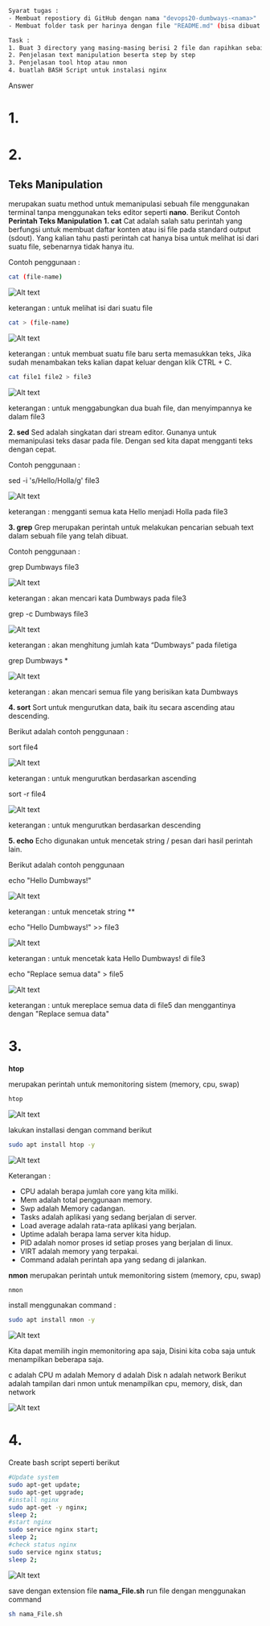 ```sh
Syarat tugas :
- Membuat repostiory di GitHub dengan nama "devops20-dumbways-<nama>"
- Membuat folder task per harinya dengan file "README.md" (bisa dibuat per folder/directory)

Task :
1. Buat 3 directory yang masing-masing berisi 2 file dan rapihkan sebaik mungkin!
2. Penjelasan text manipulation beserta step by step
3. Penjelasan tool htop atau nmon
4. buatlah BASH Script untuk instalasi nginx

```
Answer
# **1.**

# **2.**
## **Teks Manipulation**
merupakan suatu method untuk memanipulasi sebuah file menggunakan terminal tanpa menggunakan teks editor seperti **nano**. Berikut Contoh **Perintah Teks Manipulation**
**1. cat**
Cat adalah salah satu perintah yang berfungsi untuk membuat daftar konten atau isi file pada standard output (sdout). Yang kalian tahu pasti perintah cat hanya bisa untuk melihat isi dari suatu file, sebenarnya tidak hanya itu.

Contoh penggunaan :

```sh
cat (file-name)
```

<p aligh='center'>
<img src="../Week 2/image task2/Cat file.JPG" alt="Alt text" title="Client - Server" style="display: inline-block; margin: 0 auto;  max-width: 300px ">
</p>

keterangan : untuk melihat isi dari suatu file

```sh
cat > (file-name)
```

<p aligh='center'>
<img src="../Week 2/image task2/cat - file.JPG" alt="Alt text" title="Client - Server" style="display: inline-block; margin: 0 auto;  max-width: 300px ">
</p>

keterangan : untuk membuat suatu file baru serta memasukkan teks, Jika sudah menambakan teks kalian dapat keluar dengan klik CTRL + C.

```sh
cat file1 file2 > file3
```

<p aligh='center'>
<img src="../Week 2/image task2/cat gabung file.JPG" alt="Alt text" title="Client - Server" style="display: inline-block; margin: 0 auto;  max-width: 300px ">
</p>

keterangan : untuk menggabungkan dua buah file, dan menyimpannya ke dalam file3

**2. sed​**
Sed adalah singkatan dari stream editor. Gunanya untuk memanipulasi teks dasar pada file. Dengan sed kita dapat mengganti teks dengan cepat.

Contoh penggunaan :

sed -i 's/Hello/Holla/g' file3

<p aligh='center'>
<img src="../Week 2/image task2/sed.JPG" alt="Alt text" title="Client - Server" style="display: inline-block; margin: 0 auto;  max-width: 300px ">
</p>

keterangan : mengganti semua kata Hello menjadi Holla pada file3

**3. grep​**
Grep merupakan perintah untuk melakukan pencarian sebuah text dalam sebuah file yang telah dibuat.

Contoh penggunaan :

grep Dumbways file3

<p aligh='center'>
<img src="../Week 2/image task2/grep.JPG" alt="Alt text" title="Client - Server" style="display: inline-block; margin: 0 auto;  max-width: 300px ">
</p>

keterangan : akan mencari kata Dumbways pada file3

grep -c Dumbways file3

<p aligh='center'>
<img src="../Week 2/image task2/grep count.JPG" alt="Alt text" title="Client - Server" style="display: inline-block; margin: 0 auto;  max-width: 300px ">
</p>

keterangan : akan menghitung jumlah kata “Dumbways” pada filetiga

grep Dumbways *

<p aligh='center'>
<img src="../Week 2/image task2/grep count all direc.JPG" alt="Alt text" title="Client - Server" style="display: inline-block; margin: 0 auto;  max-width: 300px ">
</p>

keterangan : akan mencari semua file yang berisikan kata Dumbways

**4. sort​**
Sort untuk mengurutkan data, baik itu secara ascending atau descending.

Berikut adalah contoh penggunaan :

sort file4

<p aligh='center'>
<img src="../Week 2/image task2/sort ascending.JPG" alt="Alt text" title="Client - Server" style="display: inline-block; margin: 0 auto;  max-width: 300px ">
</p>

keterangan : untuk mengurutkan berdasarkan ascending

sort -r file4

<p aligh='center'>
<img src="../Week 2/image task2/sort descending.JPG" alt="Alt text" title="Client - Server" style="display: inline-block; margin: 0 auto;  max-width: 300px ">
</p>

keterangan : untuk mengurutkan berdasarkan descending

**5. echo​**
Echo digunakan untuk mencetak string / pesan dari hasil perintah lain.

Berikut adalah contoh penggunaan

echo "Hello Dumbways!"

<p aligh='center'>
<img src="../Week 2/image task2/echo text.JPG" alt="Alt text" title="Client - Server" style="display: inline-block; margin: 0 auto;  max-width: 300px ">
</p>

keterangan : untuk mencetak string **

echo "Hello Dumbways!" >> file3

<p aligh='center'>
<img src="../Week 2/image task2/addtext with echo.JPG" alt="Alt text" title="Client - Server" style="display: inline-block; margin: 0 auto;  max-width: 300px ">
</p>

keterangan : untuk mencetak kata Hello Dumbways! di file3

echo "Replace semua data" > file5

<p aligh='center'>
<img src="../Week 2/image task2/echo replace text.JPG" alt="Alt text" title="Client - Server" style="display: inline-block; margin: 0 auto;  max-width: 300px ">
</p>

keterangan : untuk mereplace semua data di file5 dan menggantinya dengan "Replace semua data"
# **3.**
**htop**

merupakan perintah untuk memonitoring sistem (memory, cpu, swap)

```sh
htop
```

<p aligh='center'>
<img src="../Week 2/image task2/htop monitoring.JPG" alt="Alt text" title="Client - Server" style="display: inline-block; margin: 0 auto;  max-width: 300px ">
</p>

lakukan installasi dengan command berikut
```sh
sudo apt install htop -y
```
<p aligh='center'>
<img src="../Week 2/image task2/htop.JPG" alt="Alt text" title="Client - Server" style="display: inline-block; margin: 0 auto;  max-width: 300px ">
</p>

Keterangan : 
- CPU adalah berapa jumlah core yang kita miliki.
- Mem adalah total penggunaan memory.
- Swp adalah Memory cadangan.
- Tasks adalah aplikasi yang sedang berjalan di server.
- Load average adalah rata-rata aplikasi yang berjalan.
- Uptime adalah berapa lama server kita hidup.
- PID adalah nomor proses id setiap proses yang berjalan di linux.
- VIRT adalah memory yang terpakai.
- Command adalah perintah apa yang sedang di jalankan.

**nmon**
merupakan perintah untuk memonitoring sistem (memory, cpu, swap)
```sh
nmon
```

install menggunakan command :

```sh
sudo apt install nmon -y
```
<p aligh='center'>
<img src="../Week 2/image task2/install nmon.JPG" alt="Alt text" title="Client - Server" style="display: inline-block; margin: 0 auto;  max-width: 300px ">
</p>


Kita dapat memilih ingin memonitoring apa saja, Disini kita coba saja untuk menampilkan beberapa saja.

c adalah CPU
m adalah Memory
d adalah Disk
n adalah network
Berikut adalah tampilan dari nmon untuk menampilkan cpu, memory, disk, dan network

<p aligh='center'>
<img src="../Week 2/image task2/nmon.JPG" alt="Alt text" title="Client - Server" style="display: inline-block; margin: 0 auto;  max-width: 300px ">
</p>

# **4.**
Create bash script seperti berikut

```sh
#Update system
sudo apt-get update;
sudo apt-get upgrade;
#install nginx
sudo apt-get -y nginx;
sleep 2;
#start nginx
sudo service nginx start;
sleep 2;
#check status nginx
sudo service nginx status;
sleep 2;
```
<p aligh='center'>
<img src="../Week 2/image task2/bash install nginx.JPG" alt="Alt text" title="Client - Server" style="display: inline-block; margin: 0 auto;  max-width: 300px ">
</p>

save dengan extension file **nama_File.sh** 
run file dengan menggunakan command

```sh
sh nama_File.sh
```

